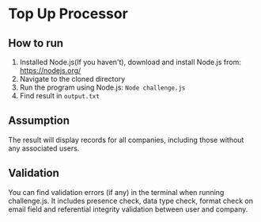 # Top Up Processor

## How to run

1. Installed Node.js(If you haven't), download and install Node.js from: https://nodejs.org/
2. Navigate to the cloned directory
3. Run the program using Node.js: `Node challenge.js`
4. Find result in `output.txt`


## Assumption
The result will display records for all companies, including those without any associated users.

## Validation
You can find validation errors (if any) in the terminal when running challenge.js. It includes presence check, data type check, format check on email field and referential integrity validation between user and company.